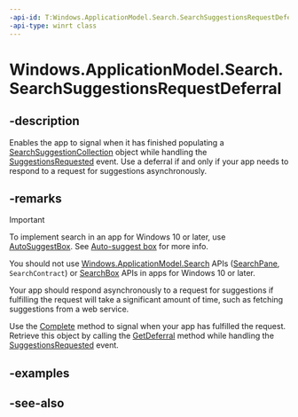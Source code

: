```yaml
---
-api-id: T:Windows.ApplicationModel.Search.SearchSuggestionsRequestDeferral
-api-type: winrt class
---
```


<!-- Class syntax.
public class SearchSuggestionsRequestDeferral : Windows.ApplicationModel.Search.ISearchSuggestionsRequestDeferral
-->

# Windows.ApplicationModel.Search.SearchSuggestionsRequestDeferral

## -description

Enables the app to signal when it has finished populating a [SearchSuggestionCollection](searchsuggestioncollection.md) object while handling the [SuggestionsRequested](../windows.ui.xaml.controls/searchbox_suggestionsrequested.md) event. Use a deferral if and only if your app needs to respond to a request for suggestions asynchronously.

## -remarks

> [!IMPORTANT]
> To implement search in an app for Windows 10 or later, use [AutoSuggestBox](/uwp/api/windows.ui.xaml.controls.autosuggestbox). See [Auto-suggest box](/windows/apps/design/controls/auto-suggest-box) for more info.
>
> You should not use [Windows.ApplicationModel.Search](/uwp/api/windows.applicationmodel.search) APIs ([SearchPane](/uwp/api/windows.applicationmodel.search.searchpane), `SearchContract`) or [SearchBox](../windows.ui.xaml.controls/searchbox.md) APIs in apps for Windows 10 or later.

Your app should respond asynchronously to a request for suggestions if fulfilling the request will take a significant amount of time, such as fetching suggestions from a web service.

Use the [Complete](searchsuggestionsrequestdeferral_complete_1807836922.md) method to signal when your app has fulfilled the request. Retrieve this object by calling the [GetDeferral](searchsuggestionsrequest_getdeferral_254836512.md) method while handling the [SuggestionsRequested](../windows.ui.xaml.controls/searchbox_suggestionsrequested.md) event.

## -examples

## -see-also
